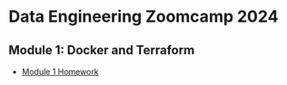 # Data Engineering Zoomcamp 2024

## Module 1: Docker and Terraform

- [Module 1 Homework](homework_1.md)
